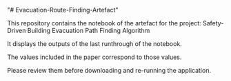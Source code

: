 "# Evacuation-Route-Finding-Artefact" 

This repository contains the notebook of the artefact for the project: Safety-Driven Building Evacuation Path Finding Algorithm  

It displays the outputs of the last runthrough of the notebook.

The values included in the paper correspond to those values.

Please review them before downloading and re-running the application.
